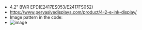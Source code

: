 * 4.2" BWR EPD(E2417ES053/E2417FS052)
* https://www.pervasivedisplays.com/product/4-2-e-ink-display/
* Image pattern in the code:
* ![image](https://github.com/Hardy-PDi/ePaper_PervasiveDisplays/blob/master/4.20_BWR/4.2_BWR.png)
